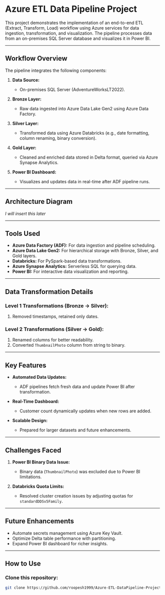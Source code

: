 # Azure ETL Data Pipeline Project

This project demonstrates the implementation of an end-to-end ETL (Extract, Transform, Load) workflow using Azure services for data ingestion, transformation, and visualization. The pipeline processes data from an on-premises SQL Server database and visualizes it in Power BI.

---

## Workflow Overview

The pipeline integrates the following components:

1. **Data Source:**
   - On-premises SQL Server (AdventureWorksLT2022).

2. **Bronze Layer:**
   - Raw data ingested into Azure Data Lake Gen2 using Azure Data Factory.

3. **Silver Layer:**
   - Transformed data using Azure Databricks (e.g., date formatting, column renaming, binary conversion).

4. **Gold Layer:**
   - Cleaned and enriched data stored in Delta format, queried via Azure Synapse Analytics.

5. **Power BI Dashboard:**
   - Visualizes and updates data in real-time after ADF pipeline runs.

---

## Architecture Diagram

*I will insert this later*

---

## Tools Used

- **Azure Data Factory (ADF):** For data ingestion and pipeline scheduling.
- **Azure Data Lake Gen2:** For hierarchical storage with Bronze, Silver, and Gold layers.
- **Databricks:** For PySpark-based data transformations.
- **Azure Synapse Analytics:** Serverless SQL for querying data.
- **Power BI:** For interactive data visualization and reporting.

---

## Data Transformation Details

### **Level 1 Transformations (Bronze → Silver):**
1. Removed timestamps, retained only dates.

### **Level 2 Transformations (Silver → Gold):**
1. Renamed columns for better readability.
2. Converted `ThumbnailPhoto` column from string to binary.

---

## Key Features

- **Automated Data Updates:**
  - ADF pipelines fetch fresh data and update Power BI after transformation.

- **Real-Time Dashboard:**
  - Customer count dynamically updates when new rows are added.

- **Scalable Design:**
  - Prepared for larger datasets and future enhancements.

---

## Challenges Faced

1. **Power BI Binary Data Issue:**
   - Binary data (`ThumbnailPhoto`) was excluded due to Power BI limitations.

2. **Databricks Quota Limits:**
   - Resolved cluster creation issues by adjusting quotas for `standardDDSv5Family`.

---

## Future Enhancements

- Automate secrets management using Azure Key Vault.
- Optimize Delta table performance with partitioning.
- Expand Power BI dashboard for richer insights.

---

## How to Use

### Clone this repository:
```bash
git clone https://github.com/roopesh1999/Azure-ETL-DataPipeline-Project.git